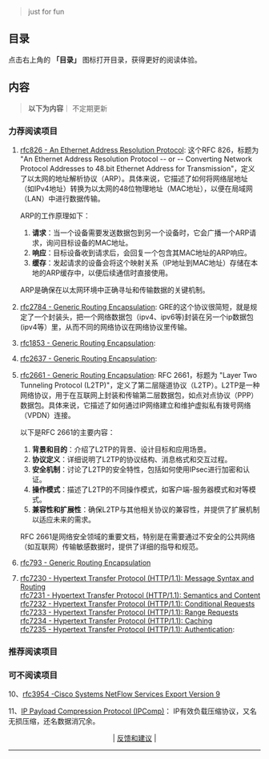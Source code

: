 
> just for fun

## 目录

点击右上角的 **「目录」** 图标打开目录，获得更好的阅读体验。


## 内容
> **以下为内容**｜ 不定期更新

###  力荐阅读项目   




1. [rfc826 - An Ethernet Address Resolution Protocol](https://www.rfc-editor.org/rfc/rfc826):
    这个RFC 826，标题为 "An Ethernet Address Resolution Protocol -- or -- Converting Network Protocol Addresses to 48.bit Ethernet Address for Transmission"，定义了以太网的地址解析协议（ARP）。具体来说，它描述了如何将网络层地址（如IPv4地址）转换为以太网的48位物理地址（MAC地址），以便在局域网（LAN）中进行数据传输。

	ARP的工作原理如下：
    1. **请求**：当一个设备需要发送数据包到另一个设备时，它会广播一个ARP请求，询问目标设备的MAC地址。
    2. **响应**：目标设备收到请求后，会回复一个包含其MAC地址的ARP响应。
    3. **缓存**：发起请求的设备会将这个映射关系（IP地址到MAC地址）存储在本地的ARP缓存中，以便后续通信时直接使用。

	ARP是确保在以太网环境中正确寻址和传输数据的关键机制。


2. [rfc2784 - Generic Routing Encapsulation](https://www.rfc-editor.org/rfc/rfc2784):
	 GRE的这个协议很简短，就是规定了一个封装头，把一个网络数据包（ipv4、ipv6等)封装在另一个ip数据包(ipv4等）里，从而不同的网络协议在网络协议里传输。
	

3. [rfc1853 - Generic Routing Encapsulation](https://www.rfc-editor.org/rfc/rfc1853):


4. [rfc2637 - Generic Routing Encapsulation](https://www.rfc-editor.org/rfc/rfc2637):


5. [rfc2661 - Generic Routing Encapsulation](https://www.rfc-editor.org/rfc/rfc2661):
	RFC 2661，标题为 "Layer Two Tunneling Protocol (L2TP)"，定义了第二层隧道协议（L2TP）。L2TP是一种网络协议，用于在互联网上封装和传输第二层数据包，如点对点协议（PPP）数据包。具体来说，它描述了如何通过IP网络建立和维护虚拟私有拨号网络（VPDN）连接。

	以下是RFC 2661的主要内容：

    1. **背景和目的**：介绍了L2TP的背景、设计目标和应用场景。
    2. **协议定义**：详细说明了L2TP的协议结构、消息格式和交互过程。
    3. **安全机制**：讨论了L2TP的安全特性，包括如何使用IPsec进行加密和认证。
    4. **操作模式**：描述了L2TP的不同操作模式，如客户端-服务器模式和对等模式。
    5. **兼容性和扩展性**：确保L2TP与其他相关协议的兼容性，并提供了扩展机制以适应未来的需求。

	RFC 2661是网络安全领域的重要文档，特别是在需要通过不安全的公共网络（如互联网）传输敏感数据时，提供了详细的指导和规范。






6. [rfc793 - Generic Routing Encapsulation](https://www.rfc-editor.org/rfc/rfc793)






7. [rfc7230 - Hypertext Transfer Protocol (HTTP/1.1): Message Syntax and Routing](https://www.rfc-editor.org/rfc/rfc7230.html)<br /> [rfc7231 - Hypertext Transfer Protocol (HTTP/1.1): Semantics and Content](https://www.rfc-editor.org/rfc/rfc7231.html)<br />[rfc7232 - Hypertext Transfer Protocol (HTTP/1.1): Conditional Requests](https://www.rfc-editor.org/rfc/rfc7232.html)<br /> [rfc7233 - Hypertext Transfer Protocol (HTTP/1.1): Range Requests](https://www.rfc-editor.org/rfc/rfc7233.html)<br /> [rfc7234 - Hypertext Transfer Protocol (HTTP/1.1): Caching](https://www.rfc-editor.org/rfc/rfc7234.html) <br />   [rfc7235 - Hypertext Transfer Protocol (HTTP/1.1): Authentication](https://www.rfc-editor.org/rfc/rfc7235.html):





	



### 推荐阅读项目    



 


###  可不阅读项目


10、[rfc3954 -Cisco Systems NetFlow Services Export Version 9](https://www.rfc-editor.org/rfc/rfc3954)


 11、[IP Payload Compression Protocol (IPComp)](https://datatracker.ietf.org/doc/html/rfc3173)：
 IP有效负载压缩协议，又名无损压缩，还名数据消冗余。









<!-- 

 -->


<p align="center">
    <!--
     <a href="https://github.com/521xueweihan/HelloGitHub/blob/master/content/HelloGitHub98.md">『上一期』</a> 
    -->
   | <a href='https://github.com/yangxuyu/Note/issues'>反馈和建议</a> |
    <!--
    <a href="https://github.com/521xueweihan/HelloGitHub/blob/master/content/HelloGitHub100.md">『下一期』</a>
    -->


</p>

---
